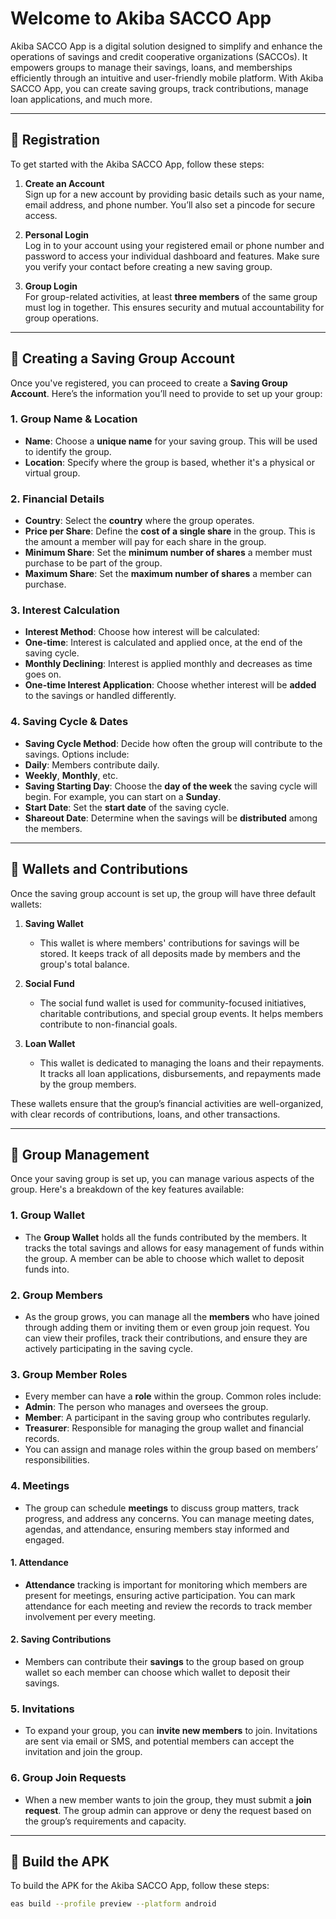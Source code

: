 # Welcome to Akiba SACCO App

Akiba SACCO App is a digital solution designed to simplify and enhance the operations of savings and credit cooperative organizations (SACCOs). It empowers groups to manage their savings, loans, and memberships efficiently through an intuitive and user-friendly mobile platform. With Akiba SACCO App, you can create saving groups, track contributions, manage loan applications, and much more.

---

## 📝 Registration

To get started with the Akiba SACCO App, follow these steps:

1. **Create an Account**  
   Sign up for a new account by providing basic details such as your name, email address, and phone number. You’ll also set a pincode for secure access.

2. **Personal Login**  
   Log in to your account using your registered email or phone number and password to access your individual dashboard and features. Make sure you verify your contact before creating a new saving group.

3. **Group Login**  
   For group-related activities, at least **three members** of the same group must log in together. This ensures security and mutual accountability for group operations.

---

## 🏦 Creating a Saving Group Account

Once you've registered, you can proceed to create a **Saving Group Account**. Here’s the information you’ll need to provide to set up your group:

### 1. **Group Name & Location**

- **Name**: Choose a **unique name** for your saving group. This will be used to identify the group.
- **Location**: Specify where the group is based, whether it's a physical or virtual group.

### 2. **Financial Details**

- **Country**: Select the **country** where the group operates.
- **Price per Share**: Define the **cost of a single share** in the group. This is the amount a member will pay for each share in the group.
- **Minimum Share**: Set the **minimum number of shares** a member must purchase to be part of the group.
- **Maximum Share**: Set the **maximum number of shares** a member can purchase.

### 3. **Interest Calculation**

- **Interest Method**: Choose how interest will be calculated:
- **One-time**: Interest is calculated and applied once, at the end of the saving cycle.
- **Monthly Declining**: Interest is applied monthly and decreases as time goes on.
- **One-time Interest Application**: Choose whether interest will be **added** to the savings or handled differently.

### 4. **Saving Cycle & Dates**

- **Saving Cycle Method**: Decide how often the group will contribute to the savings. Options include:
- **Daily**: Members contribute daily.
- **Weekly**, **Monthly**, etc.
- **Saving Starting Day**: Choose the **day of the week** the saving cycle will begin. For example, you can start on a **Sunday**.
- **Start Date**: Set the **start date** of the saving cycle.
- **Shareout Date**: Determine when the savings will be **distributed** among the members.

---

## 🏦 Wallets and Contributions

Once the saving group account is set up, the group will have three default wallets:

1. **Saving Wallet**  
   - This wallet is where members' contributions for savings will be stored. It keeps track of all deposits made by members and the group's total balance.

2. **Social Fund**  
   - The social fund wallet is used for community-focused initiatives, charitable contributions, and special group events. It helps members contribute to non-financial goals.

3. **Loan Wallet**  
   - This wallet is dedicated to managing the loans and their repayments. It tracks all loan applications, disbursements, and repayments made by the group members.

These wallets ensure that the group’s financial activities are well-organized, with clear records of contributions, loans, and other transactions.

---

## 💼 Group Management

Once your saving group is set up, you can manage various aspects of the group. Here's a breakdown of the key features available:

### 1. **Group Wallet**  

- The **Group Wallet** holds all the funds contributed by the members. It tracks the total savings and allows for easy management of funds within the group. A member can be able to choose which wallet to deposit funds into.

### 2. **Group Members**

- As the group grows, you can manage all the **members** who have joined through adding them or inviting them or even group join request. You can view their profiles, track their contributions, and ensure they are actively participating in the saving cycle.

### 3. **Group Member Roles**  

- Every member can have a **role** within the group. Common roles include:
- **Admin**: The person who manages and oversees the group.
- **Member**: A participant in the saving group who contributes regularly.
- **Treasurer**: Responsible for managing the group wallet and financial records.
- You can assign and manage roles within the group based on members’ responsibilities.

### 4. **Meetings**  

- The group can schedule **meetings** to discuss group matters, track progress, and address any concerns. You can manage meeting dates, agendas, and attendance, ensuring members stay informed and engaged.

#### 1. **Attendance**  

- **Attendance** tracking is important for monitoring which members are present for meetings, ensuring active participation. You can mark attendance for each meeting and review the records to track member involvement per every meeting.

#### 2. **Saving Contributions**  

- Members can contribute their **savings** to the group based on group wallet so each member can choose which wallet to deposit their savings.

### 5. **Invitations**  

- To expand your group, you can **invite new members** to join. Invitations are sent via email or SMS, and potential members can accept the invitation and join the group.

### 6. **Group Join Requests**  

- When a new member wants to join the group, they must submit a **join request**. The group admin can approve or deny the request based on the group’s requirements and capacity.

---

## 🚀 Build the APK

To build the APK for the Akiba SACCO App, follow these steps:

```bash
eas build --profile preview --platform android
